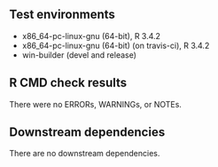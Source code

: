 ## Test environments
* x86_64-pc-linux-gnu (64-bit), R 3.4.2
* x86_64-pc-linux-gnu (64-bit) (on travis-ci), R 3.4.2
* win-builder (devel and release)

## R CMD check results
There were no ERRORs, WARNINGs, or NOTEs.
  
## Downstream dependencies
There are no downstream dependencies.
